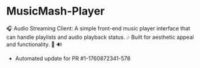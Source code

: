 # MusicMash-Player
🎧 Audio Streaming Client: A simple front-end music player interface that can handle playlists and audio playback status. 🎶 Built for aesthetic appeal and functionality. 🎨 🔊


- Automated update for PR #1-1760872341-578